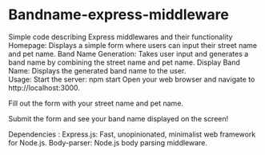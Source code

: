 # Bandname-express-middleware
Simple code describing Express middlewares and their functionality
Homepage: Displays a simple form where users can input their street name and pet name.
Band Name Generation: Takes user input and generates a band name by combining the street name and pet name.
Display Band Name: Displays the generated band name to the user.    
Usage:
Start the server: npm start
Open your web browser and navigate to http://localhost:3000.

Fill out the form with your street name and pet name.

Submit the form and see your band name displayed on the screen!

Dependencies :
Express.js: Fast, unopinionated, minimalist web framework for Node.js.
Body-parser: Node.js body parsing middleware.
